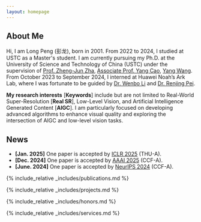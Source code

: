 ```yaml
---
layout: homepage
---
```



## About Me

Hi, I am Long Peng (<span style="font-family: 'Ma Shan Zheng', cursive;">彭龙</span>), born in 2001. From 2022 to 2024, I studied at USTC as a Master's student. I am currently pursuing my Ph.D. at the University of Science and Technology of China (USTC) under the supervision of <a href="https://scholar.google.fr/citations?user=gDnBC1gAAAAJ&hl=en">Prof. Zheng-Jun Zha</a>, <a href="https://scholar.google.com/citations?user=K7rTHNcAAAAJ&hl=zh-CN">Associate Prof. Yang Cao</a>, <a href="https://scholar.google.com/citations?hl=en&user=7TFKCpQAAAAJ"> Yang Wang</a>. From October 2023 to September 2024, I interned at Huawei Noah’s Ark Lab, where I was fortunate to be guided by <a href="https://fenglinglwb.github.io/">Dr. Wenbo Li</a> and  <a href="https://scholar.google.com/citations?user=zEEMPUUAAAAJ&hl=zh-CN">Dr. Renjing Pei</a>.


**My research interests** [**Keywords**] include but are not limited to Real-World Super-Resolution [**Real SR**], Low-Level Vision, and Artificial Intelligence Generated Content [**AIGC**]. I am particularly focused on developing advanced algorithms to enhance visual quality and exploring the intersection of AIGC and low-level vision tasks.


## News
- **[Jan. 2025]** One paper is accepted by <a href="https://iclr.cc/">ICLR 2025</a> (THU-A).
- **[Dec. 2024]** One paper is accepted by <a href="https://aaai.org/conference/aaai/aaai-25/">AAAI 2025</a> (CCF-A).
- **[June. 2024]** One paper is accepted by <a href="https://neurips.cc/">NeurIPS 2024</a> (CCF-A).
<!-- - **[Dec. 2023]** One paper is accepted by <a href="https://signalprocessingsociety.org/publications-resources/ieee-transactions-multimedia">IEEE Transactions on Multimedia</a> (THU-A). -->

{% include_relative _includes/publications.md %}

{% include_relative _includes/projects.md %}

{% include_relative _includes/honors.md %}

{% include_relative _includes/services.md %}

<!-- {% include_relative _includes/talks.md %} -->

<!-- {% include_relative _includes/experiences.md %} -->

